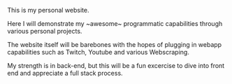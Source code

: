 This is my personal website.

Here I will demonstrate my ~awesome~ programmatic capabilities through various personal projects.

The website itself will be barebones with the hopes of plugging in webapp capabilities such as Twitch, Youtube and various Webscraping.

My strength is in back-end, but this will be a fun excercise to dive into front end and appreciate a full stack process.
